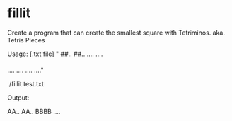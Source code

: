 # fillit
Create a program that can create the smallest square with Tetriminos. aka. Tetris Pieces

Usage: [.txt file]
"
##..
##..
....
....

####
....
....
....
...."

./fillit test.txt

Output:

AA..
AA..
BBBB
....

